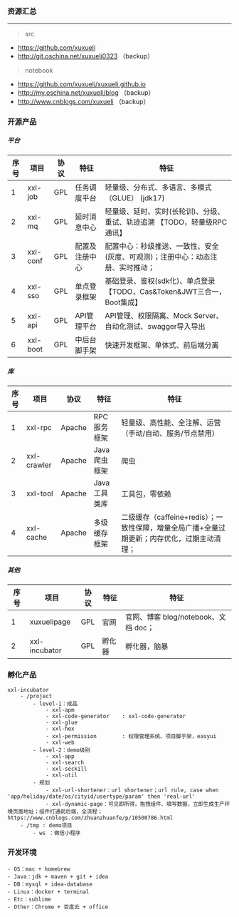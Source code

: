 ### 资源汇总

---
> src
- https://github.com/xuxueli
- http://git.oschina.net/xuxueli0323 （backup）

> notebook
- https://github.com/xuxueli/xuxueli.github.io 
- http://my.oschina.net/xuxueli/blog （backup）
- http://www.cnblogs.com/xuxueli （backup）


### 开源产品

##### 平台

序号| 项目            | 协议              | 特征           |  特征
----|---------------|-----------------|--------------|-------------- 
1   | xxl-job       | GPL             | 任务调度平台       |    轻量级、分布式、多语言、多模式（GLUE） (jdk17)
2   | xxl-mq        | GPL             | 延时消息中心       |    轻量级、延时、实时(长轮训)、分级、重试、轨迹追溯                             【TODO，轻量级RPC通讯】
3   | xxl-conf      | GPL             | 配置及注册中心      |   配置中心：秒级推送、一致性、安全(灰度、可观测)；注册中心：动态注册、实时推动； 
4   | xxl-sso       | GPL             | 单点登录框架       |    基础登录、鉴权(sdk化)、单点登录                                            【TODO，Cas&Token&JWT三合一，Boot集成】
5   | xxl-api       | GPL             | API管理平台      |     API管理、权限隔离、Mock Server、自动化测试、swagger导入导出
6   | xxl-boot      | GPL             | 中后台脚手架       |    快速开发框架、单体式、前后端分离

##### 库

序号 | 项目            | 协议              | 特征      |  特征
----|---------------|-----------------|---------|--------------
1   | xxl-rpc       | Apache          | RPC服务框架 |  轻量级、高性能、全注解、运营（手动/自动、服务/节点禁用）
2   | xxl-crawler   | Apache          | Java爬虫框架 |  爬虫
3   | xxl-tool      | Apache          | Java工具类库 |  工具包，零依赖
4   | xxl-cache     | Apache          | 多级缓存框架  |  二级缓存（caffeine+redis）；一致性保障，增量全局广播+全量过期更新；内存优化，过期主动清理；


##### 其他

序号 | 项目             | 协议             | 特征      |  特征
----|----------------|----------------|---------|---
1  | xuxuelipage    | GPL            | 官网          |  官网、博客 blog/notebook、文档 doc；
2  | xxl-incubator  | GPL            | 孵化器        |   孵化器，脑暴


### 孵化产品
```
xxl-incubator
    - /project
        - level-1：成品
            - xxl-apm
            - xxl-code-generator    : xxl-code-generator
            - xxl-glue
            - xxl-hex
            - xxl-permission        : 权限管理系统、项目脚手架，easyui
            - xxl-web
        - level-2：demo级别
            - xxl-app
            - xxl-search
            - xxl-seckill 
            - xxl-util
        - 规划
            - xxl-url-shortener：url shortener；url rule, case when 'app/holiday/date/os/cityid/usertype/param' then 'real-url'
            - xxl-dynamic-page：可见即所得，拖拽组件、填写数据，立即生成生产环境页面地址；组件打通前后端，全流程；https://www.cnblogs.com/zhuanzhuanfe/p/10500786.html
    - /tmp : demo项目
        - ws ：微信小程序
```

### 开发环境
```
- OS：mac + homebrew 
- Java：jdk + maven + git + idea
- DB：mysql + idea-database
- Linux：docker + terminal
- Etc：sublime
- Other：Chrome + 百度云 + office
```
